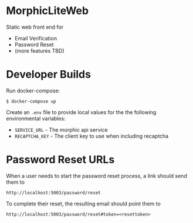 # MorphicLiteWeb

Static web front end for

- Email Verification
- Password Reset
- (more features TBD)

# Developer Builds

Run docker-compose:

````
$ docker-compose up
````

Create an `.env` file to provide local values for the the following environmental variables:

- `SERVICE_URL` - The morphic api service
- `RECAPTCHA_KEY` - The client key to use when including recaptcha

# Password Reset URLs

When a user needs to start the password reset process, a link should send them to

````
http://localhost:5003/password/reset
````

To complete their reset, the resulting email should point them to

````
http://localhost:5003/password/reset#token=<resettoken>
````